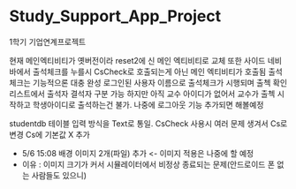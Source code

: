 # Study_Support_App_Project
1학기 기업연계프로젝트


현재 메인엑티비티가 옛버전이라 reset2에 신 메인 엑티비티로 교체
또한 사이드 네비바에서 출석체크를 누를시 CsCheck로 호출되는게 아닌 메인 엑티비티가 호출됨
출석체크는 기능적으론 대충 완성
로그인된 사용자 이름으로 출석체크가 시행되며 출첵 확인 리스트에서 출석자 결석자 구분 가능
하지만 아직 교수 아이디가 없어서 교수가 출첵 시작하고 학생아이디로 출석하는건 불가. 나중에 로그아웃 기능 추가되면 해볼예정

studentdb 테이블 입력 방식을 Text로 통일.
CsCheck 사용시 여러 문제 생겨서 Cs로 변경
Cs에 기본값 X 추가 

+ 5/6 15:08 배경 이미지 2개(파일) 추가 <- 이미지 적용은 나중에 할 예정
+ 이유 : 이미지 크기가 커서 시뮬레이터에서 비정상 종료되는 문제(안드로이드 폰 없는 사람들도 있으니)
